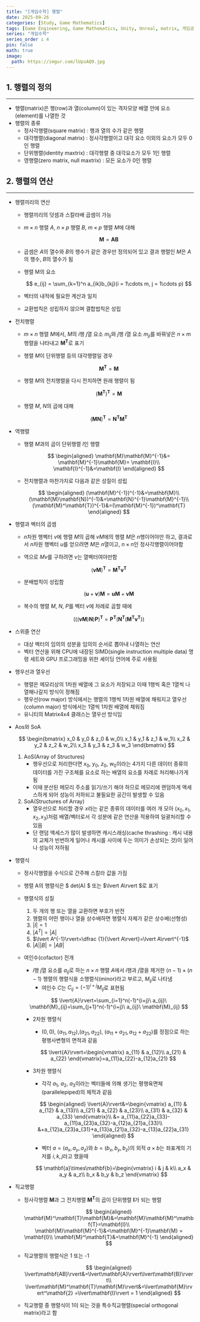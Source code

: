 ```yaml
---
title: "[게임수학] 행렬"
date: 2025-09-26
categories: [Study, Game Mathematics]
tags: [Game Engineering, Game Mathematics, Unity, Unreal, matrix, 게임공학, 게임수학, 유니티, 언리얼, 행렬]
series: "게임수학"
series_order : 4
pin: false
math: true
image:
  path: https://imgur.com/lUpsAQ9.jpg
---
```


## 1. 행렬의 정의

---

- 행렬(matrix)은 행(row)과 열(column)이 있는 격자모양 배열 안에 요소(element)를 나열한 것
- 행렬의 종류
  - 정사각행렬(square matrix) : 행과 열의 수가 같은 행렬
  - 대각행렬(diagonal matrix) : 정사각행렬이고 대각 요소 이외의 요소가 모두 0인 행렬
  - 단위행렬(identity maxtrix) : 대각행렬 중 대각요소가 모두 1인 행렬
  - 영행렬(zero matrix, null maxtrix) : 모든 요소가 0인 행렬

## 2. 행렬의 연산

---

- 행렬끼리의 연산
  - 행렬끼리의 덧셈과 스칼라배 곱셈이 가능
  - $m \times n$ 행렬 $A$, $n \times p$ 행렬 $B$, $m \times p$ 행렬 $M$에 대해
  
    $$
    \mathbf{M}=\mathbf{A}\mathbf{B}
    $$
  
  - 곱셈은 $A$의 열수와 $B$의 행수가 같은 경우만 정의되어 있고 결과 행렬인 $M$은 $A$의 행수, $B$의 열수가 됨
  - 행렬 M의 요소
  
    $$
    e_{ij} = \sum_{k=1}^n a_{ik}b_{kj}(i = 1\cdots m, j = 1\cdots p)
    $$
  
  - 벡터의 내적에 필요한 계산과 일치
  - 교환법칙은 성립하지 않으며 결합법칙은 성립
  
- 전치행렬
  - $m \times n$ 행렬 $M$에서, $M$의 $i$행 $j$열 요소 $m_{ij}$와 $j$행 $i$열 요소 $m_{ji}$를 바꿔넣은 $n \times m$ 행렬을 나타내고 $\mathbf{M}^\mathbf{T}$로 표기
  - 행렬 $M$이 단위행렬 등의 대각행렬일 경우
  
    $$
    \mathbf M^\mathbf{T} = \mathbf M
    $$
  
  - 행렬 $M$의 전치행렬을 다시 전치하면 원래 행렬이 됨
  
    $$
    (\mathbf{M}^\mathbf{T})^\mathbf{T}=\mathbf{M}
    $$
  
  - 행렬 $M$, $N$의 곱에 대해
  
    $$
    (\mathbf{M}\mathbf{N})^\mathbf{T}=\mathbf{N}^\mathbf{T}\mathbf{M}^\mathbf{T}
    $$

- 역행렬
  - 행렬 $M$과의 곱이 단위행렬 $I$인 행렬
  
    $$
    \begin{aligned}
    \mathbf{M}\mathbf{M}^{-1}&= \mathbf{M}^{-1}\mathbf{M}= \mathbf{I}\\
    \mathbf{I}^{-1}&=\mathbf{I}
    \end{aligned}
    $$
  
  - 전치행렬과 마찬가지로 다음과 같은 성질이 성립
  
    $$
    \begin{aligned}
    (\mathbf{M}^{-1})^{-1}&=\mathbf{M}\\
    (\mathbf{M}\mathbf{N})^{-1}&=\mathbf{N}^{-1}\mathbf{M}^{-1}\\
    (\mathbf{M}^\mathbf{T})^{-1}&=(\mathbf{M}^{-1})^\mathbf{T}
    \end{aligned}
    $$
  
- 행렬과 벡터의 곱셈
  - $n$차원 행벡터 $v$에 행렬 $M$의 곱해 $vM$에의 행렬 $M$은 $n$행이어야만 하고, 결과로서 $n$차원 행벡터 $u$를 얻으려면 $M$은 $n$열이고, $n \times n$인 정사각행렬이어야함
  - 역으로 $Mv$를 구하려면 $v$는 열벡터여야만함
  
    $$
    (\mathbf{v}\mathbf{M})^\mathbf{T}=\mathbf{M}^\mathbf{T}\mathbf{v}^\mathbf{T}
    $$
  
  - 분배법칙이 성립함
  
    $$
    (\mathbf{u}+\mathbf{v})\mathbf{M}=\mathbf{u}\mathbf{M}+\mathbf{v}\mathbf{M}
    $$
  
  - 복수의 행렬 $M$, $N$, $P$를 벡터 $v$에 차례로 곱할 때에
  
    $$
    (((\mathbf{v}\mathbf{M})\mathbf{N})\mathbf{P})^\mathbf{T}=\mathbf{P}^\mathbf{T}(\mathbf{N}^\mathbf{T}(\mathbf{M}^\mathbf{T}\mathbf{v}^\mathbf{T}))
    $$
  
- 스위즐 연산
  - 대상 벡터의 임의의 성분을 임의의 순서로 뽑아내 나열하는 연산
  - 벡터 연산을 위해 CPU에 내장된 SIMD(single instruction multiple data) 명령 세트와 GPU 프로그래밍을 위한 셰이딩 언어에 주로 사용됨
  
- 행우선과 열우선
  - 행렬은 메모리상의 1차원 배열에 그 요소가 저장되고 이때 1행씩 혹은 1열씩 나열해나갈지 방식이 정해짐
  - 행우선(row major) 방식에서는 행렬의 1행씩 1차원 배열에 채워지고 열우선(column major) 방식에서는 1열씩 1차원 배열에 채워짐
  - 유니티의 Matrix4x4 클래스는 열우선 방식임
  
- Aos와 SoA
  
  $$
  \begin{bmatrix}
  x_0 & y_0 & z_0 & w_0\\
  x_1 & y_1 & z_1 & w_1\\
  x_2 & y_2 & z_2 & w_2\\
  x_3 & y_3 & z_3 & w_3
  \end{bmatrix}
  $$
  
  1. AoS(Array of Structures)
     - 행우선으로 처리한다면 $x_0$, $y_0$, $z_0$, $w_0$이라는 4가지 다른 데이터 종류의 데이터를 가진 구조체를 요소로 하는 배열의 요소를 차례로 처리해나가게 됨
     - 이때 분산된 메모리 주소를 읽기/쓰기 해야 하므로 메모리에 랜덤하게 액세스하게 되어 성능이 저하되고 불필요한 공간이 발생할 수 있음
  2. SoA(Structures of Array)
     - 열우선으로 처리할 경우 $x$라는 같은 종류의 데이터를 여러 개 모아 $(x_0, x_1, x_2, x_3)$처럼 배열/벡터로서 각 성분에 같은 연산을 적용하여 일괄처리할 수 있음
     - 단 랜덤 액세스가 많이 발생하면 캐시스래싱(cache thrashing : 캐시 내용의 교체가 빈번하게 일어나 캐시를 사이에 두는 의미가 손상되는 것)이 일어나 성능이 저하됨
  
- 행렬식
  - 정사각행렬을 수식으로 간주해 스칼라 값을 가짐
  - 행렬 A의 행렬식은 $ det(A) $ 또는 $\lvert A\rvert $로 표기
  - 행렬식의 성질
    1. 두 개의 행 또는 열을 교환하면 부호가 반전
    2. 행렬의 어떤 행이나 열을 상수배하면 행렬식 자체가 같은 상수배(선형성)
    3. $\lvert I\rvert=1$
    4. $\lvert A^T\rvert=\lvert A \rvert$
    5. $\lvert A^{-1}\rvert=\dfrac {1}{\lvert A\rvert}=\lvert A\rvert^{-1}$
    6. $\lvert A\rvert\lvert B\rvert=\lvert AB\rvert$
  - 여인수(cofactor) 전개
    - $i$행 $j$열 요소를 $a_{ij}$로 하는 $n \times n$ 행렬 $A$에서 $i$행과 $j$열을 제거한 $(n - 1)\times(n-1)$ 행렬의 행렬식을 소행렬식(minor)라고 부르고, $M_{ij}$로 나타냄
      - 여인수 $C$는 $C_{ij}=(-1)^{i+j}M_{ij}$로 표현됨
  
    $$
    \lvert{A}\rvert=\sum_{i=1}^n(-1)^{i+j}\ a_{ij}\ \mathbf{M}_{ij}=\sum_{j+1}^n(-1)^{i+j}\ a_{ij}\ \mathbf{M}_{ij}
    $$
  
    - 2차원 행렬식
      - $(0, 0)$,  $(a_{11},a_{12})$,$(a_{21},a_{22})$, $(a_{11}+a_{21},a_{12}+a_{22})$를 정점으로 하는 평행사변형의 면적과 같음
  
      $$
      \lvert{A}\rvert=\begin{vmatrix}
      a_{11} & a_{12}\\
      a_{21} & a_{22}
      \end{vmatrix}=a_{11}a_{22}-a_{12}a_{21}
      $$
  
    - 3차원 행렬식
      - 각각 $a_1$, $a_2$, $a_3$이라는 벡터들에 의해 생기는 평행육면체(parallelepiped)의 체적과 같음
  
      $$
      \begin{aligned}
      \lvert{A}\rvert&=\begin{vmatrix}
      a_{11} & a_{12} & a_{13}\\
      a_{21} & a_{22} & a_{23}\\
      a_{31} & a_{32} & a_{33}
      \end{vmatrix}\\
      &= a_{11}a_{22}a_{33}-a_{11}a_{23}a_{32}-a_{12}a_{21}a_{33}\\
      &+a_{12}a_{23}a_{31}+a_{13}a_{21}a_{32}-a_{13}a_{22}a_{31}
      \end{aligned}
      $$
  
      - 벡터 $a = (a_x, a_y,a_z)$와 $b =(b_x,b_y,b_z)$의 외적 $a \times b$는 좌표계의 기저를 $i,k,j$라고 했을때
  
      $$
      \mathbf{a}\times\mathbf{b}=\begin{vmatrix}
      i & j & k\\
      a_x & a_y & a_z\\
      b_x & b_y & b_z
      \end{vmatrix}
      $$
  
- 직교행렬
  - 정사각행렬 $\mathbf{M}$과 그 전치행렬 $\mathbf{M}^\mathbf{T}$의 곱이 단위행렬 $\mathbf{I}$가 되는 행렬
  
    $$
    \begin{aligned}
    \mathbf{M}^\mathbf{T}\mathbf{M}&=\mathbf{M}\mathbf{M}^\mathbf{T}=\mathbf{I}\\
    \mathbf{M}\mathbf{M}^{-1}&=\mathbf{M}^{-1}\mathbf{M} = \mathbf{I}\\
    \mathbf{M}^\mathbf{T}&=\mathbf{M}^{-1}
    \end{aligned}
    $$
  
  - 직교행렬의 행렬식은 1 또는 -1
  
    $$
    \begin{aligned}
    \lvert\mathbf{AB}\rvert&=\lvert\mathbf{A}\rvert\lvert\mathbf{B}\rvert\\
    \lvert\mathbf{M}^\mathbf{T}\mathbf{M}\rvert&=\lvert\mathbf{M}\rvert^\mathbf{2}
    =\lvert\mathbf{I}\rvert = 1
    \end{aligned}
    $$
  
  - 직교행렬 중 행렬식이 1이 되는 것을 특수직교행렬(special orthogonal matrix)라고 함
